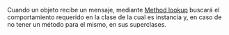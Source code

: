 Cuando un objeto recibe un mensaje, mediante <a href="http://uqbar-wiki.org/index.php?title=Method_lookup" target="_blank">Method lookup</a> buscará el comportamiento requerido en la clase de la cual es instancia y, en caso de no tener un método para el mismo, en sus superclases.